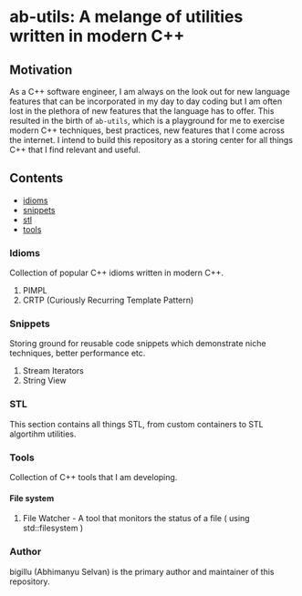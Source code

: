 # ab-utils: A melange of utilities written in modern C++

## Motivation
As a C++ software engineer, I am always on the look out for new language features that can be incorporated in my day to day coding but I am often lost in the plethora of new features that the language has to offer. This resulted in the birth of `ab-utils`, which is a playground for me to exercise modern C++ techniques, best practices, new features that I come across the internet. I intend to build this repository as a storing center for all things C++ that I find relevant and useful.


## Contents
- [idioms](###Idioms)
- [snippets](###Snippets)
- [stl](###STL)
- [tools](#Tools)


### Idioms

Collection of popular C++ idioms written in modern C++.

1. PIMPL
2. CRTP (Curiously Recurring Template Pattern)

### Snippets

Storing ground for reusable code snippets which demonstrate niche techniques, better performance etc.

1. Stream Iterators
2. String View

### STL
This section contains all things STL, from custom containers to STL algortihm utilities.


### Tools
Collection of C++ tools that I am developing.

#### File system
1. File Watcher - A tool that monitors the status of a file ( using std::filesystem )


### Author
bigillu (Abhimanyu Selvan) is the primary author and maintainer of this repository.